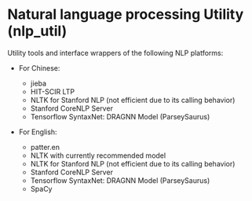 # Natural language processing Utility (nlp_util)

Utility tools and interface wrappers of the following NLP platforms:

- For Chinese:
  - jieba
  - HIT-SCIR LTP
  - NLTK for Stanford NLP (not efficient due to its calling behavior)
  - Stanford CoreNLP Server
  - Tensorflow SyntaxNet: DRAGNN Model (ParseySaurus)

- For English:
  - patter.en
  - NLTK with currently recommended model
  - NLTK for Stanford NLP (not efficient due to its calling behavior)
  - Stanford CoreNLP Server
  - Tensorflow SyntaxNet: DRAGNN Model (ParseySaurus)
  - SpaCy

